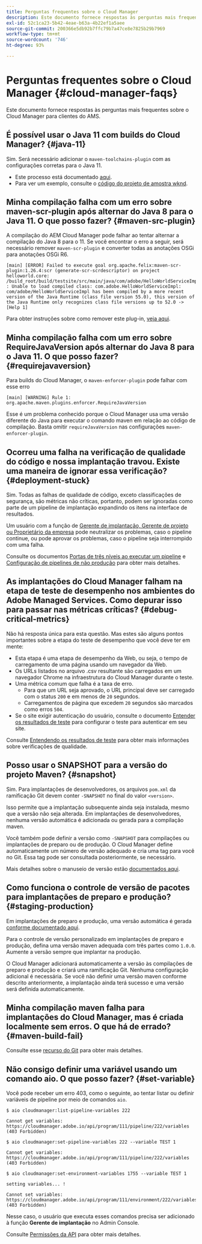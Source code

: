 ```yaml
---
title: Perguntas frequentes sobre o Cloud Manager
description: Este documento fornece respostas às perguntas mais frequentes sobre o Cloud Manager para clientes do AMS.
exl-id: 52c1ca23-5b42-4eae-b63a-4b22ef1a5aee
source-git-commit: 200366e5db92b7ffc79b7a47ce8e7825b29b7969
workflow-type: tm+mt
source-wordcount: '746'
ht-degree: 93%

---
```



# Perguntas frequentes sobre o Cloud Manager {#cloud-manager-faqs}

Este documento fornece respostas às perguntas mais frequentes sobre o Cloud Manager para clientes do AMS.

## É possível usar o Java 11 com builds do Cloud Manager? {#java-11}

Sim. Será necessário adicionar o `maven-toolchains-plugin` com as configurações corretas para o Java 11.

* Este processo está documentado [aqui](/help/getting-started/using-the-wizard.md).
* Para ver um exemplo, consulte o [código do projeto de amostra wknd](https://github.com/adobe/aem-guides-wknd/commit/6cb5238cb6b932735dcf91b21b0d835ae3a7fe75).

## Minha compilação falha com um erro sobre maven-scr-plugin após alternar do Java 8 para o Java 11. O que posso fazer? {#maven-src-plugin}

A compilação do AEM Cloud Manager pode falhar ao tentar alternar a compilação do Java 8 para o 11. Se você encontrar o erro a seguir, será necessário remover `maven-scr-plugin` e converter todas as anotações OSGi para anotações OSGi R6.

```text
[main] [ERROR] Failed to execute goal org.apache.felix:maven-scr-plugin:1.26.4:scr (generate-scr-scrdescriptor) on project helloworld.core: /build_root/build/testsite/src/main/java/com/adobe/HelloWorldServiceImpl.java : Unable to load compiled class: com.adobe.HelloWorldServiceImpl: com/adobe/HelloWorldServiceImpl has been compiled by a more recent version of the Java Runtime (class file version 55.0), this version of the Java Runtime only recognizes class file versions up to 52.0 -> [Help 1]
```

Para obter instruções sobre como remover este plug-in, [veja aqui](https://cqdump.wordpress.com/2019/01/03/from-scr-annotations-to-osgi-annotations/).

## Minha compilação falha com um erro sobre RequireJavaVersion após alternar do Java 8 para o Java 11. O que posso fazer? {#requirejavaversion}

Para builds do Cloud Manager, o `maven-enforcer-plugin` pode falhar com esse erro

```text
[main] [WARNING] Rule 1: org.apache.maven.plugins.enforcer.RequireJavaVersion
```

Esse é um problema conhecido porque o Cloud Manager usa uma versão diferente do Java para executar o comando maven em relação ao código de compilação. Basta omitir `requireJavaVersion` nas configurações `maven-enforcer-plugin`.

## Ocorreu uma falha na verificação de qualidade do código e nossa implantação travou. Existe uma maneira de ignorar essa verificação? {#deployment-stuck}

Sim. Todas as falhas de qualidade de código, exceto classificações de segurança, são métricas não críticas, portanto, podem ser ignoradas como parte de um pipeline de implantação expandindo os itens na interface de resultados.

Um usuário com a função de [Gerente de implantação, Gerente de projeto ou Proprietário da empresa](/help/requirements/users-and-roles.md#role-definitions) pode neutralizar os problemas, caso o pipeline continue, ou pode aprovar os problemas, caso o pipeline seja interrompido com uma falha.

Consulte os documentos [Portas de três níveis ao executar um pipeline](/help/using/code-quality-testing.md#three-tier-gates-while-running-a-pipeline) e [Configuração de pipelines de não produção](/help/using/non-production-pipelines.md#understanding-the-flow) para obter mais detalhes.

## As implantações do Cloud Manager falham na etapa de teste de desempenho nos ambientes do Adobe Managed Services. Como depurar isso para passar nas métricas críticas? {#debug-critical-metrics}

Não há resposta única para esta questão. Mas estes são alguns pontos importantes sobre a etapa do teste de desempenho que você deve ter em mente:

* Esta etapa é uma etapa de desempenho da Web, ou seja, o tempo de carregamento de uma página usando um navegador da Web.
* Os URLs listados no arquivo .csv resultante são carregados em um navegador Chrome na infraestrutura do Cloud Manager durante o teste.
* Uma métrica comum que falha é a taxa de erro.
   * Para que um URL seja aprovado, o URL principal deve ser carregado com o status `200` e em menos de `20` segundos.
   * Carregamentos de página que excedem `20` segundos são marcados como erros `504`.
* Se o site exigir autenticação do usuário, consulte o documento [Entender os resultados de teste](/help/using/code-quality-testing.md#authenticated-performance-testing) para configurar o teste para autenticar em seu site.

Consulte [Entendendo os resultados de teste](/help/using/code-quality-testing.md) para obter mais informações sobre verificações de qualidade.

## Posso usar o SNAPSHOT para a versão do projeto Maven? {#snapshot}

Sim. Para implantações de desenvolvedores, os arquivos `pom.xml` da ramificação Git devem conter `-SNAPSHOT` no final do valor `<version>`.

Isso permite que a implantação subsequente ainda seja instalada, mesmo que a versão não seja alterada. Em implantações de desenvolvedores, nenhuma versão automática é adicionada ou gerada para a compilação maven.

Você também pode definir a versão como `-SNAPSHOT` para compilações ou implantações de preparo ou de produção. O Cloud Manager define automaticamente um número de versão adequado e cria uma tag para você no Git. Essa tag pode ser consultada posteriormente, se necessário.

Mais detalhes sobre o manuseio de versão estão [documentados aqui](https://experienceleague.adobe.com/docs/experience-manager-cloud-service/content/implementing/using-cloud-manager/managing-code/project-version-handling.html?lang=pt-BR).

## Como funciona o controle de versão de pacotes para implantações de preparo e produção? {#staging-production}

Em implantações de preparo e produção, uma versão automática é gerada [conforme documentado aqui](/help/managing-code/maven-project-version.md).

Para o controle de versão personalizado em implantações de preparo e produção, defina uma versão maven adequada com três partes como `1.0.0`. Aumente a versão sempre que implantar na produção.

O Cloud Manager adicionará automaticamente a versão às compilações de preparo e produção e criará uma ramificação Git. Nenhuma configuração adicional é necessária. Se você não definir uma versão maven conforme descrito anteriormente, a implantação ainda terá sucesso e uma versão será definida automaticamente.

## Minha compilação maven falha para implantações do Cloud Manager, mas é criada localmente sem erros. O que há de errado? {#maven-build-fail}

Consulte esse [recurso do Git](https://github.com/cqsupport/cloud-manager/blob/main/cm-build-step-fails.md) para obter mais detalhes.

## Não consigo definir uma variável usando um comando aio. O que posso fazer? {#set-variable}

Você pode receber um erro 403, como o seguinte, ao tentar listar ou definir variáveis de pipeline por meio de comandos `aio`.

```shell
$ aio cloudmanager:list-pipeline-variables 222

Cannot get variables: https://cloudmanager.adobe.io/api/program/111/pipeline/222/variables (403 Forbidden)

$ aio cloudmanager:set-pipeline-variables 222 --variable TEST 1

Cannot get variables: https://cloudmanager.adobe.io/api/program/111/pipeline/222/variables (403 Forbidden)

$ aio cloudmanager:set-environment-variables 1755 --variable TEST 1

setting variables... !

Cannot set variables: https://cloudmanager.adobe.io/api/program/111/environment/222/variables (403 Forbidden)
```

Nesse caso, o usuário que executa esses comandos precisa ser adicionado à função **Gerente de implantação** no Admin Console.

Consulte [Permissões da API](https://developer.adobe.com/experience-cloud/cloud-manager/guides/getting-started/permissions/) para obter mais detalhes.
